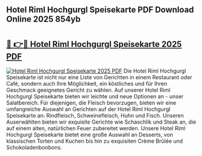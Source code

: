 ## Hotel Riml Hochgurgl Speisekarte PDF Download Online 2025 854yb

# <h2><a href="http://gc9gky.nevu.top/?p=Hotel+Riml+Hochgurgl+Speisekarte">🔗 👉🔴 Hotel Riml Hochgurgl Speisekarte 2025 PDF</a></h2>

[![Hotel Riml Hochgurgl Speisekarte 2025 PDF](https://i.imgur.com/dBaPXMq.png)](http://gc9gky.nevu.top/?p=Hotel+Riml+Hochgurgl+Speisekarte)
Die Hotel Riml Hochgurgl Speisekarte ist nicht nur eine Liste von Gerichten in einem Restaurant oder Café, sondern auch Ihre Möglichkeit, ein köstliches und für Ihren Geschmack geeignetes Gericht zu wählen. Auf unserer Hotel Riml Hochgurgl Speisekarte bieten wir leichte und neue Optionen an - unser Salatbereich. Für diejenigen, die Fleisch bevorzugen, bieten wir eine umfangreiche Auswahl an Gerichten auf der Hotel Riml Hochgurgl Speisekarte an: Rindfleisch, Schweinefleisch, Huhn und Fisch. Unseren Auserwählten bieten wir exquisite Gerichte wie Schaschlik und Steak an, die auf einem alten, natürlichen Feuer zubereitet werden. Unsere Hotel Riml Hochgurgl Speisekarte bietet eine große Auswahl an Desserts, von klassischen Torten und Kuchen bis hin zu exquisiten Crème Brûlée und Schokoladenbonbons.
